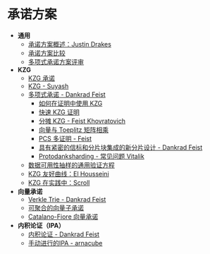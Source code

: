 # 承诺方案

- **通用**
  - [承诺方案概述：Justin Drakes](https://youtu.be/bz16BURH_u8)
  - [承诺方案比较](https://hackernoon.com/kzg10-ipa-fri-and-darks-analysis-of-polynomial-commitment-schemes)
  - [多项式承诺方案评审](https://research.polytope.technology/polynomial-commitments?utm_source=substack&utm_medium=email)
- **KZG**
  - [KZG 承诺](https://alinush.github.io/2020/05/06/kzg-polynomial-commitments.html)
  - [KZG - Suyash](https://hackmd.io/@suyash67/BydEa7DaK)
  - [多项式承诺 - Dankrad Feist](https://dankradfeist.de/ethereum/2020/06/16/kate-polynomial-commitments.html)
    - [如何在证明中使用 KZG](https://notes.ethereum.org/@dankrad/kzg_commitments_in_proofs#)
    - [快速 KZG 证明](https://alinush.github.io/2021/06/17/Feist-Khovratovich-technique-for-computing-KZG-proofs-fast.html)
    - [分摊 KZG - Feist Khovratovich](https://eprint.iacr.org/2023/033.pdf)
    - [向量与 Toeplitz 矩阵相乘](https://alinush.github.io/2020/03/19/multiplying-a-vector-by-a-toeplitz-matrix.html)
    - [PCS 多证明 - Feist](https://dankradfeist.de/ethereum/2021/06/18/pcs-multiproofs.html)
    - [具有紧密的信标和分片块集成的新分片设计 - Dankrad Feist](https://notes.ethereum.org/@dankrad/new_sharding#)
    - [Protodanksharding - 常见问题 Vitalik](https://notes.ethereum.org/@vbuterin/proto_danksharding_faq#What-is-Danksharding)
  - [数据可用性抽样的通用验证方程](https://ethresear.ch/t/a-universal-verification-equation-for-data-availability-sampling/13240)
  - [KZG 友好曲线：El Housseini](https://ethresear.ch/t/yet-another-curve-but-the-curve-for-your-kzg/12861)
  - [KZG 在实践中：Scroll](https://scroll.io/blog/kzg#heading-0)
- **向量承诺**
  - [Verkle Trie - Dankrad Feist](https://dankradfeist.de/ethereum/2021/06/18/verkle-trie-for-eth1.html)
  - [可聚合的向量子承诺](https://alinush.github.io/2020/05/06/aggregatable-subvector-commitments-for-stateless-cryptocurrencies.html#aggregating-proofs-into-subvector-profs)
  - [Catalano-Fiore 向量承诺](https://alinush.github.io/2020/11/24/Catalano-Fiore-Vector-Commitments.html)
- **内积论证（IPA）**
  - [内积论证 - Dankrad Feist](https://dankradfeist.de/ethereum/2021/07/27/inner-product-arguments.html)
  - [手动进行的IPA - arnacube](https://arnaucube.com/blog/ipa.html)
